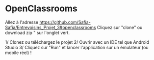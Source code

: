 # OpenClassrooms

Allez à l'adresse https://github.com/Safia-Safia/Entrevoisins_Projet_3#openclassrooms
Cliquez sur "clone" ou download zip " sur l'onglet vert.

1/ Clonez ou téléchargez le projet
2/ Ouvrir avec un IDE tel que Android Studio
3/ Cliquez sur "Run" et lancer l'application sur un émulateur (ou mobile réel) !